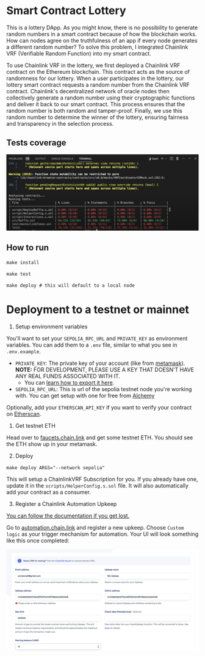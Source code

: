 # Smart Contract Lottery

This is a lottery DApp. As you might know, there is no possibility to generate random numbers in a smart contract because of how the blockchain works. How can nodes agree on the truthfulness of an app if every node generates a different random number? To solve this problem, I integrated Chainlink VRF (Verifiable Random Function) into my smart contract.

To use Chainlink VRF in the lottery, we first deployed a Chainlink VRF contract on the Ethereum blockchain. This contract acts as the source of randomness for our lottery. When a user participates in the lottery, our lottery smart contract requests a random number from the Chainlink VRF contract. Chainlink's decentralized network of oracle nodes then collectively generate a random number using their cryptographic functions and deliver it back to our smart contract. This process ensures that the random number is both random and tamper-proof. Finally, we use this random number to determine the winner of the lottery, ensuring fairness and transparency in the selection process.

## Tests coverage
![Coverage](./img/test-coverage.png)

## How to run

```shell
make install
```

```shell
make test
```

```shell
make deploy # this will default to a local node
```

# Deployment to a testnet or mainnet

1. Setup environment variables

You'll want to set your `SEPOLIA_RPC_URL` and `PRIVATE_KEY` as environment variables. You can add them to a `.env` file, similar to what you see in `.env.example`.

- `PRIVATE_KEY`: The private key of your account (like from [metamask](https://metamask.io/)). **NOTE:** FOR DEVELOPMENT, PLEASE USE A KEY THAT DOESN'T HAVE ANY REAL FUNDS ASSOCIATED WITH IT.
  - You can [learn how to export it here](https://metamask.zendesk.com/hc/en-us/articles/360015289632-How-to-Export-an-Account-Private-Key).
- `SEPOLIA_RPC_URL`: This is url of the sepolia testnet node you're working with. You can get setup with one for free from [Alchemy](https://alchemy.com/?a=673c802981)

Optionally, add your `ETHERSCAN_API_KEY` if you want to verify your contract on [Etherscan](https://etherscan.io/).

1. Get testnet ETH

Head over to [faucets.chain.link](https://faucets.chain.link/) and get some testnet ETH. You should see the ETH show up in your metamask.

2. Deploy

```
make deploy ARGS="--network sepolia"
```

This will setup a ChainlinkVRF Subscription for you. If you already have one, update it in the `scripts/HelperConfig.s.sol` file. It will also automatically add your contract as a consumer.

3. Register a Chainlink Automation Upkeep

[You can follow the documentation if you get lost.](https://docs.chain.link/chainlink-automation/compatible-contracts)

Go to [automation.chain.link](https://automation.chain.link/new) and register a new upkeep. Choose `Custom logic` as your trigger mechanism for automation. Your UI will look something like this once completed:

![Automation](./img/automation.png)